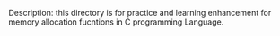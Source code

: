 Description: this directory is for practice and learning enhancement for memory allocation fucntions in C programming Language.
